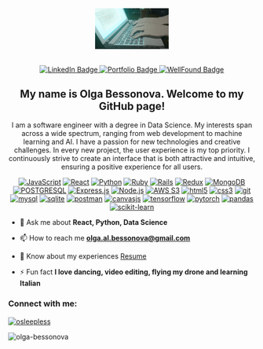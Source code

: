 <div id="header" align="center" style="margin-top: 10px;">
   <img src="assets/computer.gif" width="150" style="margin-bottom: 30px;"/>
 
  <div id="badges">
    <a target="_blank" href="https://www.linkedin.com/in/olgabessonova-/">
      <img src="https://img.shields.io/badge/LinkedIn-blue?style=for-the-badge&logo=linkedin&logoColor=white" alt="LinkedIn Badge"/>
    </a>
    <a target="_blank" href="https://olga-bessonova.github.io/portfolio/">
      <img src="https://img.shields.io/badge/portfolio-pink?style=for-the-badge&logo=Portfolio&logoColor=white" alt="Portfolio Badge"/>
    </a>
    <a target="_blank" href="https://wellfound.com/u/olgabessonova">
      <img src="https://img.shields.io/badge/wellfound-beige?style=for-the-badge&logo=AngelList&logoColor=black" alt="WellFound Badge"/>
    </a>
</div>

<!-- ### About Me -->
<h2>
My name is Olga Bessonova. Welcome to my GitHub page!

</h2>
<p style="align=center; margin-top: 10px; margin-bottom=20px;">
 I am a software engineer with a degree in Data Science. My interests span across a wide spectrum, ranging from web development to machine learning and AI. I have a passion for new technologies and creative challenges. In every new project, the user experience is my top priority. I continuously strive to create an interface that is both attractive and intuitive, ensuring a positive experience for all users.
</p>

<p align="center" margin-top="5px" margin-bottom="20px">
  <a href="https://developer.mozilla.org/en-US/docs/Web/JavaScript" target="_blank"><img src="https://img.shields.io/badge/javascript-%23323330.svg?style=for-the-badge&logo=javascript&logoColor=%23F7DF1E" alt="JavaScript" target="_blank"/></a>
  <a href="https://react.dev/" target="_blank"><img src="https://img.shields.io/badge/react-%2320232a.svg?style=for-the-badge&logo=react&logoColor=%2361DAFB" alt="React" /></a>
  <a href="https://www.python.org/" target="_blank"><img src="https://img.shields.io/badge/python-3670A0?style=for-the-badge&logo=python&logoColor=ffdd54" alt="Python" /></a>  
  <a href="https://www.ruby-lang.org/en/" target="_blank"><img src="https://img.shields.io/badge/ruby-%23CC342D.svg?style=for-the-badge&logo=ruby&logoColor=white" alt="Ruby" /></a>
  <a href="https://rubyonrails.org/" target="_blank"><img src="https://img.shields.io/badge/rails-%23CC0000.svg?style=for-the-badge&logo=ruby-on-rails&logoColor=white" alt="Rails" /></a>
  <a href="https://redux.js.org/" target="_blank"><img src="https://img.shields.io/badge/redux-%23593d88.svg?style=for-the-badge&logo=redux&logoColor=white" alt="Redux" /></a>
  <a href="https://www.mongodb.com/" target="_blank"><img src="https://img.shields.io/badge/MongoDB-%234ea94b.svg?style=for-the-badge&logo=mongodb&logoColor=white" alt="MongoDB" /></a>
  <a href="https://www.postgresql.org/" target="_blank"><img src="https://img.shields.io/badge/postgres-%23316192.svg?style=for-the-badge&logo=postgresql&logoColor=white" alt="POSTGRESQL" /></a>
  <a href="https://expressjs.com/" target="_blank"><img src="https://img.shields.io/badge/express.js-%23404d59.svg?style=for-the-badge&logo=express&logoColor=%2361DAFB" alt="Express.js" /></a>
  <a href="https://nodejs.org/en" target="_blank"><img src="https://img.shields.io/badge/node.js-6DA55F?style=for-the-badge&logo=node.js&logoColor=white" alt="Node.js" /></a>
  <a href="https://aws.amazon.com" target="_blank"><img src="https://img.shields.io/badge/AWS-%23FF9900.svg?style=for-the-badge&logo=amazon-aws&logoColor=white" alt="AWS S3" /></a>
  <a href="https://www.w3.org/html/" target="_blank"><img src="https://img.shields.io/badge/HTML-E34F26?logo=html5&logoColor=white&style=for-the-badge" alt="html5" /></a>
  <a href="https://www.w3.org/css/" target="_blank"><img src="https://img.shields.io/badge/CSS-E34F30?logo=css3&logoColor=white&style=for-the-badge" alt="css3" /></a>
  <a href="https://git-scm.com/" target="_blank"><img src="https://img.shields.io/badge/Git-3E2C00?logo=git&logoColor=white&style=for-the-badge" alt="git" /></a>
  <a href="https://www.mysql.com/" target="_blank"><img src="https://img.shields.io/badge/mysql-00758F?logo=mysql&logoColor=white&style=for-the-badge" alt="mysql" /></a>
  <a href="https://www.sqlite.org/" target="_blank"><img src="https://img.shields.io/badge/sqlite-0F80CC?logo=sqlite&logoColor=white&style=for-the-badge" alt="sqlite" /></a>
  <a href="https://www.postman.com/" target="_blank"><img src="https://img.shields.io/badge/postman-EF5825?logo=postman&logoColor=white&style=for-the-badge" alt="postman" /></a>
  <a href="https://canvasjs.com/" target="_blank"><img src="https://img.shields.io/badge/CANVASJS-2FA04F?logo=canvasjs&logoColor=white&style=for-the-badge" alt="canvasjs" /></a>
  <a href="https://www.tensorflow.org/" target="_blank"><img src="https://img.shields.io/badge/tensorflow-E34F00?logo=tensorflow&logoColor=white&style=for-the-badge" alt="tensorflow" /></a>
  <a href="https://pytorch.org/" target="_blank"><img src="https://img.shields.io/badge/Pytorch-EF5000?logo=pytorch&logoColor=white&style=for-the-badge" alt="pytorch" /></a>
  <a href="https://pandas.pydata.org/" target="_blank"><img src="https://img.shields.io/badge/pandas-110453?logo=pandas&logoColor=white&style=for-the-badge" alt="pandas" /></a>
  <a href="https://scikit-learn.org/" target="_blank"><img src="https://img.shields.io/badge/scikit-309BCE?logo=scikit-learn&logoColor=white&style=for-the-badge" alt="scikit-learn" /></a>
 
</p>

<div id="bullets" align="left">
<!-- - 👨‍💻 [Portfolio Site](https://olga-bessonova.github.io/portfolio/) -->

- 💬 Ask me about **React, Python, Data Science**

- 📫 How to reach me **olga.al.bessonova@gmail.com**

- 📄 Know about my experiences [Resume](https://olga-bessonova.github.io/portfolio/assets/CV_Olga_Bessonova_2023.08.03.pdf)

- ⚡ Fun fact **I love dancing, video editing, flying my drone and learning Italian**
</div>

<!-- <h3 align="left">Languages and Tools:</h3>
<p align="left"> 

[![My Skills](https://skillicons.dev/icons?i=js,react,redux,python,pytorch,nodejs,mongodb,ruby,rails,git,html,css,aws,express,mysql,sqlite,postman,tensorflow)](https://skillicons.dev)
<a href="https://scikit-learn.org/" target="_blank" rel="noreferrer"> <img src="https://upload.wikimedia.org/wikipedia/commons/0/05/Scikit_learn_logo_small.svg" alt="scikit_learn" width="40" height="40"/> </a> 

<a href="https://pandas.pydata.org/" target="_blank" rel="noreferrer"> <img src="https://raw.githubusercontent.com/devicons/devicon/2ae2a900d2f041da66e950e4d48052658d850630/icons/pandas/pandas-original.svg" alt="pandas" width="40" height="40"/> </a> 
<a href="https://www.postgresql.org" target="_blank" rel="noreferrer"> <img src="https://raw.githubusercontent.com/devicons/devicon/master/icons/postgresql/postgresql-original-wordmark.svg" alt="postgresql" width="40" height="40"/> </a> 

<a href="https://canvasjs.com" target="_blank" rel="noreferrer"> <img src="https://raw.githubusercontent.com/Hardik0307/Hardik0307/master/assets/canvasjs-charts.svg" alt="canvasjs" width="40" height="40"/> </a> 

<img src="https://github.com/devicons/devicon/blob/master/icons/javascript/javascript-plain.svg" title="JavaScript" alt="JavaScript" width="40" height="40"/>&nbsp; -->


<!-- <a href="https://aws.amazon.com" target="_blank" rel="noreferrer"> <img src="https://raw.githubusercontent.com/devicons/devicon/master/icons/amazonwebservices/amazonwebservices-original-wordmark.svg" alt="aws" width="40" height="40"/> </a> 
<a href="https://canvasjs.com" target="_blank" rel="noreferrer"> <img src="https://raw.githubusercontent.com/Hardik0307/Hardik0307/master/assets/canvasjs-charts.svg" alt="canvasjs" width="40" height="40"/> </a> 
<a href="https://www.w3schools.com/css/" target="_blank" rel="noreferrer"> <img src="https://raw.githubusercontent.com/devicons/devicon/master/icons/css3/css3-original-wordmark.svg" alt="css3" width="40" height="40"/> </a> 
<a href="https://expressjs.com" target="_blank" rel="noreferrer"> <img src="https://raw.githubusercontent.com/devicons/devicon/master/icons/express/express-original-wordmark.svg" alt="express" width="40" height="40"/> </a> 
<a href="https://git-scm.com/" target="_blank" rel="noreferrer"> <img src="https://www.vectorlogo.zone/logos/git-scm/git-scm-icon.svg" alt="git" width="40" height="40"/> </a> 
<a href="https://www.w3.org/html/" target="_blank" rel="noreferrer"> <img src="https://raw.githubusercontent.com/devicons/devicon/master/icons/html5/html5-original-wordmark.svg" alt="html5" width="40" height="40"/> </a> 
<a href="https://developer.mozilla.org/en-US/docs/Web/JavaScript" target="_blank" rel="noreferrer"> <img src="https://raw.githubusercontent.com/devicons/devicon/master/icons/javascript/javascript-original.svg" alt="javascript" width="40" height="40"/> </a> 
<a href="https://www.mongodb.com/" target="_blank" rel="noreferrer"> <img src="https://raw.githubusercontent.com/devicons/devicon/master/icons/mongodb/mongodb-original-wordmark.svg" alt="mongodb" width="40" height="40"/> </a> 
<a href="https://www.mysql.com/" target="_blank" rel="noreferrer"> <img src="https://raw.githubusercontent.com/devicons/devicon/master/icons/mysql/mysql-original-wordmark.svg" alt="mysql" width="40" height="40"/> </a> 
<a href="https://nodejs.org" target="_blank" rel="noreferrer"> <img src="https://raw.githubusercontent.com/devicons/devicon/master/icons/nodejs/nodejs-original-wordmark.svg" alt="nodejs" width="40" height="40"/> </a> 
<a href="https://pandas.pydata.org/" target="_blank" rel="noreferrer"> <img src="https://raw.githubusercontent.com/devicons/devicon/2ae2a900d2f041da66e950e4d48052658d850630/icons/pandas/pandas-original.svg" alt="pandas" width="40" height="40"/> </a> <a href="https://www.postgresql.org" target="_blank" rel="noreferrer"> <img src="https://raw.githubusercontent.com/devicons/devicon/master/icons/postgresql/postgresql-original-wordmark.svg" alt="postgresql" width="40" height="40"/> </a> <a href="https://postman.com" target="_blank" rel="noreferrer"> <img src="https://www.vectorlogo.zone/logos/getpostman/getpostman-icon.svg" alt="postman" width="40" height="40"/> </a> 
<a href="https://www.python.org" target="_blank" rel="noreferrer"> <img src="https://raw.githubusercontent.com/devicons/devicon/master/icons/python/python-original.svg" alt="python" width="40" height="40"/> </a> 
<a href="https://pytorch.org/" target="_blank" rel="noreferrer"> <img src="https://www.vectorlogo.zone/logos/pytorch/pytorch-icon.svg" alt="pytorch" width="40" height="40"/> </a> 
<a href="https://rubyonrails.org" target="_blank" rel="noreferrer"> <img src="https://raw.githubusercontent.com/devicons/devicon/master/icons/rails/rails-original-wordmark.svg" alt="rails" width="40" height="40"/> </a> 
<a href="https://reactjs.org/" target="_blank" rel="noreferrer"> <img src="https://raw.githubusercontent.com/devicons/devicon/master/icons/react/react-original-wordmark.svg" alt="react" width="40" height="40"/> </a> 
<a href="https://redux.js.org" target="_blank" rel="noreferrer"> <img src="https://raw.githubusercontent.com/devicons/devicon/master/icons/redux/redux-original.svg" alt="redux" width="40" height="40"/> </a> <a href="https://www.ruby-lang.org/en/" target="_blank" rel="noreferrer"> <img src="https://raw.githubusercontent.com/devicons/devicon/master/icons/ruby/ruby-original.svg" alt="ruby" width="40" height="40"/> </a> 
<a href="https://scikit-learn.org/" target="_blank" rel="noreferrer"> <img src="https://upload.wikimedia.org/wikipedia/commons/0/05/Scikit_learn_logo_small.svg" alt="scikit_learn" width="40" height="40"/> </a> 
<a href="https://www.tensorflow.org" target="_blank" rel="noreferrer"> <img src="https://www.vectorlogo.zone/logos/tensorflow/tensorflow-icon.svg" alt="tensorflow" width="40" height="40"/> </a> -->
</p> 

<h3 align="left">Connect with me:</h3>
<p align="left">
<a href="https://www.leetcode.com/osleepless" target="_blank"><img align="center" src="https://raw.githubusercontent.com/rahuldkjain/github-profile-readme-generator/master/src/images/icons/Social/leet-code.svg" alt="osleepless" height="30" width="40" /></a>
</p>

<p><img align="left" src="https://github-readme-stats.vercel.app/api/top-langs?username=olga-bessonova&show_icons=true&locale=en&layout=compact" alt="olga-bessonova" /></p>

<!-- <p>&nbsp;<img align="center" src="https://github-readme-stats.vercel.app/api?username=olga-bessonova&show_icons=true&locale=en" alt="olga-bessonova" /></p>

<p><img align="center" src="https://github-readme-streak-stats.herokuapp.com/?user=olga-bessonova&" alt="olga-bessonova" /></p> -->